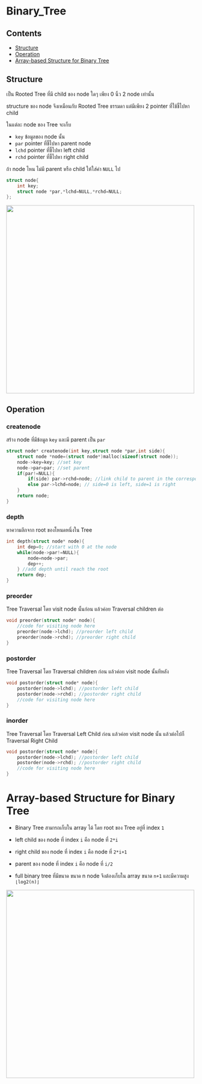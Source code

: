 # Binary_Tree
## Contents
* [Structure](https://github.com/Mingyuanz1111/Algorithm-and-Data-Structure/tree/main/Files/Tree/Binary_Tree#structure)
* [Operation](https://github.com/Mingyuanz1111/Algorithm-and-Data-Structure/tree/main/Files/Tree/Binary_Tree#operation)
* [Array-based Structure for Binary Tree](https://github.com/Mingyuanz1111/Algorithm-and-Data-Structure/tree/main/Files/Tree/Binary_Tree#array-based-structure-for-binary-tree)

## Structure

เป็น Rooted Tree ที่มี child ของ node ใดๆ เพียง 0 นิ้ว 2 node เท่านั้น

structure ของ node จึงเหมือนกับ Rooted Tree ธรรมดา แต่มีเพียง 2 pointer ที่ใช้ชี้ไปหา child

ในแต่ละ node ของ Tree จะเก็บ
* `key` ข้อมูลของ node นั้น
* `par` pointer ที่ชี้ไปหา parent node 
* `lchd` pointer ที่ชี้ไปหา left child
* `rchd` pointer ที่ชี้ไปหา right child

ถ้า node ไหน ไม่มี parent หรือ child ให้ใส่ค่า `NULL` ไป

```c++
struct node{
    int key;
    struct node *par,*lchd=NULL,*rchd=NULL;
};
```

<img src="https://github.com/Mingyuanz1111/Algorithm-and-Data-Structure/assets/174484621/568a04c0-bfd9-452d-aff7-38cecda780ae" width="500">

## Operation

### createnode
สร้าง node ที่มีข้อมูล `key` และมี parent เป็น `par`
```c++
struct node* createnode(int key,struct node *par,int side){
    struct node *node=(struct node*)malloc(sizeof(struct node));
    node->key=key; //set key
    node->par=par; //set parent
    if(par!=NULL){
        if(side) par->rchd=node; //link child to parent in the corresponding side
        else par->lchd=node; // side=0 is left, side=1 is right
    }
    return node;
}
```

### depth
หาความลึกจาก root ของโหนดหนึ่งใน Tree
```c++
int depth(struct node* node){
    int dep=0; //start with 0 at the node
    while(node->par!=NULL){
        node=node->par;
        dep++;
    } //add depth until reach the root
    return dep;
}
```

### preorder
Tree Traversal โดย visit node นั้นก่อน แล้วค่อย Traversal children ต่อ
```c++
void preorder(struct node* node){
    //code for visiting node here
    preorder(node->lchd); //preorder left child
    preorder(node->rchd); //preorder right child
}
```

### postorder
Tree Traversal โดย Traversal children ก่อน แล้วค่อย visit node นั้นทีหลัง
```c++
void postorder(struct node* node){
    postorder(node->lchd); //postorder left child
    postorder(node->rchd); //postorder right child
    //code for visiting node here
}
```

### inorder
Tree Traversal โดย Traversal Left Child ก่อน แล้วค่อย visit node นั้น แล้วต่อไปก็ Traversal Right Child
```c++
void postorder(struct node* node){
    postorder(node->lchd); //postorder left child
    postorder(node->rchd); //postorder right child
    //code for visiting node here
}
```

# Array-based Structure for Binary Tree

* Binary Tree สามารถเก็บใน array ได้ โดย root ของ Tree อยู่ที่ index `1`

* left child ของ node ที่ index `i` คือ node ที่ `2*i`

* right child ของ node ที่ index `i` คือ node ที่ `2*i+1`

* parent ของ node ที่ index `i` คือ node ที่ `i/2`

* full binary tree ที่มีขนาด ขนาด n node จึงต้องเก็บใน array ขนาด `n+1` และมีความสูง `⌊log2(n)⌋`

<img src="https://github.com/Mingyuanz1111/Algorithm-and-Data-Structure/assets/174484621/baeaca39-632d-4066-ab0b-b51376f8dc72" width="500">
